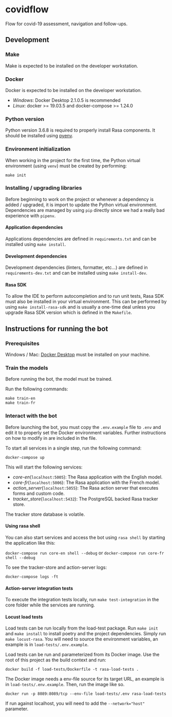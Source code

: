 # covidflow

Flow for covid-19 assessment, navigation and follow-ups.

## Development

### Make

Make is expected to be installed on the developer workstation.

### Docker

Docker is expected to be installed on the developer workstation.

- _Windows_: Docker Desktop 2.1.0.5 is recommended
- _Linux_: docker >= 19.03.5 and docker-compose >= 1.24.0

### Python version

Python version 3.6.8 is required to properly install Rasa components. It should be installed using [pyenv](https://github.com/pyenv/pyenv).

### Environment initialization

When working in the project for the first time, the Python virtual environment (using `venv`) must be created by performing:

`make init`

### Installing / upgrading libraries

Before beginning to work on the project or whenever a dependency is added / upgraded, it is import to update the Python virtual environment. Dependencies are managed by using `pip` directly since we had a really bad experience with `pipenv`.

#### Application dependencies

Applications dependencies are defined in `requirements.txt` and can be installed using `make install`.

#### Development dependencies

Development dependencies (linters, formatter, etc...) are defined in `requirements-dev.txt` and can be installed using `make install-dev`.

#### Rasa SDK

To allow the IDE to perform autocompletion and to run unit tests, Rasa SDK must also be installed in your virtual environment. This can be performed by using `make install-rasa-sdk` and is usually a one-time deal unless you upgrade Rasa SDK version which is defined in the `Makefile`.

## Instructions for running the bot

### Prerequisites

Windows / Mac: [Docker Desktop](https://www.docker.com/products/docker-desktop) must be installed on your machine.

### Train the models

Before running the bot, the model must be trained.

Run the following commands:

```
make train-en
make train-fr
```

### Interact with the bot

Before launching the bot, you must copy the `.env.example` file to `.env` and edit it to properly set the Docker environment variables. Further instructions on how to modify in are included in the file.

To start all services in a single step, run the following command:

```
docker-compose up
```

This will start the following services:

- _core-en_(`localhost:5005`): The Rasa application with the English model.
- _core-fr_(`localhost:5006`): The Rasa application with the French model.
- _action_server_(`localhost:5055`): The Rasa action server that executes forms and custom code.
- _tracker_store_(`localhost:5432`): The PostgreSQL backed Rasa tracker store.

The tracker store database is volatile.

#### Using rasa shell

You can also start services and access the bot using `rasa shell` by starting the application like this:

`docker-compose run core-en shell --debug` or `docker-compose run core-fr shell --debug`

To see the tracker-store and action-server logs:

`docker-compose logs -ft`

#### Action-server integration tests

To execute the integration tests locally, run `make test-integration` in the core folder while the services are running. 

#### Locust load tests

Load tests can be run locally from the load-test package. Run `make init` and `make install` to install poetry and the project dependencies. Simply run `make locust-rasa`. You will need to source the environment variables, an example is in `load-tests/.env.example`.

Load tests can be run and parameterized from its Docker image. Use the root of this project as the build context and run:

`docker build -f load-tests/Dockerfile -t rasa-load-tests .`

The Docker image needs a env-file source for its target URL, an example is in `load-tests/.env.example`. Then, run the image like so.

`docker run -p 8089:8089/tcp --env-file load-tests/.env rasa-load-tests`

If run against localhost, you will need to add the `--network="host"` parameter.
